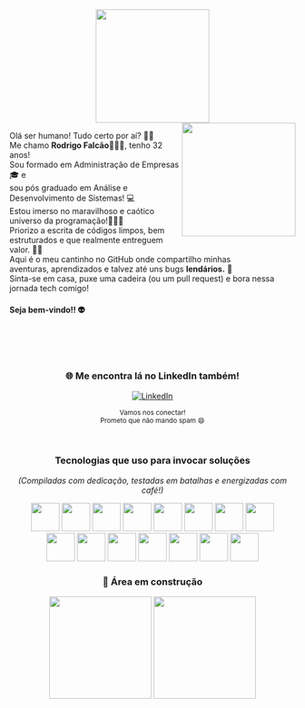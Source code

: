 
<div align="center">
<img width="200px" src="https://github.com/user-attachments/assets/36d74a38-1b16-462b-b65c-935ebd0ae56b">
</div>

<img width="200px" align="right" src="https://github.com/user-attachments/assets/49b02918-ee24-4c9b-8978-a96b30eab3cc">

Olá ser humano! Tudo certo por aí? 👋😄<br/>
Me chamo **Rodrigo Falcão**👨🏼‍💻, tenho 32 anos!<br/>
Sou formado em Administração de Empresas🎓 e <br/>
sou pós graduado em Análise e Desenvolvimento de Sistemas! 💻<br/>
Estou imerso no maravilhoso e caótico universo da programação!🧟‍♂️🧠<br/>
Priorizo a escrita de códigos limpos, bem estruturados e que realmente entreguem valor. 🚀🔥<br/>
Aqui é o meu cantinho no GitHub onde compartilho minhas <br/>
aventuras, aprendizados e talvez até uns bugs **lendários.** 🐞<br/>
Sinta-se em casa, puxe uma cadeira (ou um pull request) e bora nessa jornada tech comigo!<br/>
#### Seja bem-vindo!! 👽
<br/><br/><br/>

<div align="center">
  <h3> 🌐 Me encontra lá no LinkedIn também!</h3>
	
<a href="https://www.linkedin.com/in/rodrigo-falcao-ferreira/" target="_blank">
  <img src="https://img.shields.io/badge/LinkedIn-%230077B5?style=for-the-badge&logo=linkedin&logoColor=white" alt="LinkedIn">
</a>

  <sub>Vamos nos conectar!</sub>
	<br/>
  <sub>Prometo que não mando spam 😄</sub>
</div>
<br/>
<div align="center">
  <h3>Tecnologias que uso para invocar soluções</h3>
  <p><em>(Compiladas com dedicação, testadas em batalhas e energizadas com café!)</em></p>
</div>
<div align="center">
	</code><img width="50" src="https://cdn.jsdelivr.net/gh/devicons/devicon@latest/icons/html5/html5-original.svg"/>
	<img width="50" src="https://cdn.jsdelivr.net/gh/devicons/devicon@latest/icons/css3/css3-original.svg" />
	<img width="50" src="https://cdn.jsdelivr.net/gh/devicons/devicon@latest/icons/javascript/javascript-original.svg" />
	<img width="50" src="https://cdn.jsdelivr.net/gh/devicons/devicon@latest/icons/typescript/typescript-original.svg" />
	<img width="50" src="https://cdn.jsdelivr.net/gh/devicons/devicon@latest/icons/sass/sass-original.svg" />
	<img width="50" src="https://cdn.jsdelivr.net/gh/devicons/devicon@latest/icons/tailwindcss/tailwindcss-original.svg" />        
	<img width="50" src="https://cdn.jsdelivr.net/gh/devicons/devicon@latest/icons/react/react-original.svg" />
	<img width="50" src="https://cdn.simpleicons.org/nextdotjs/666/fff" /> 
    <br/>
	<img width="50" src="https://cdn.jsdelivr.net/gh/devicons/devicon@latest/icons/nodejs/nodejs-plain-wordmark.svg" />
	<img width="50" src="https://cdn.jsdelivr.net/gh/devicons/devicon@latest/icons/npm/npm-original-wordmark.svg" />
	<img width="50" src="https://cdn.simpleicons.org/express/666/fff" />
	<img width="50" src="https://cdn.jsdelivr.net/gh/devicons/devicon@latest/icons/nestjs/nestjs-original.svg"" />
	<img width="50" src="https://cdn.jsdelivr.net/gh/devicons/devicon@latest/icons/postman/postman-original.svg" />
	<img width="50" src="https://cdn.jsdelivr.net/gh/devicons/devicon@latest/icons/git/git-original.svg" />
	<img width="50" src="https://cdn.jsdelivr.net/gh/devicons/devicon@latest/icons/bootstrap/bootstrap-original.svg" />
</div>
<div align="center">
<h3><strong>🚧 Área em construção</strong></h3>
</div>

<div align="center">
	<img height="180" src="https://github-readme-stats.vercel.app/api?username=rodrigo-falcao&show=prs_merged_percentage&hide=contribs&theme=tokyonight&include_all_commits=true&rank_icon=github"/> 
	<img height="180" src="https://github-readme-stats.vercel.app/api/top-langs/?username=rodrigo-falcao&theme=tokyonight&layout=donut&custom_title=Tecnologias&langs_count=9"/>
</div>
